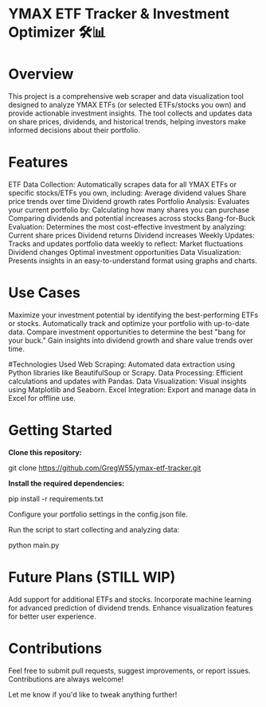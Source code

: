 # YMAX ETF Tracker & Investment Optimizer 🛠️📊

# Overview
This project is a comprehensive web scraper and data visualization tool designed to analyze YMAX ETFs (or selected ETFs/stocks you own) and provide actionable investment insights. The tool collects and updates data on share prices, dividends, and historical trends, helping investors make informed decisions about their portfolio.

# Features
ETF Data Collection: Automatically scrapes data for all YMAX ETFs or specific stocks/ETFs you own, including:
Average dividend values
Share price trends over time
Dividend growth rates
Portfolio Analysis: Evaluates your current portfolio by:
Calculating how many shares you can purchase
Comparing dividends and potential increases across stocks
Bang-for-Buck Evaluation: Determines the most cost-effective investment by analyzing:
Current share prices
Dividend returns
Dividend increases
Weekly Updates: Tracks and updates portfolio data weekly to reflect:
Market fluctuations
Dividend changes
Optimal investment opportunities
Data Visualization: Presents insights in an easy-to-understand format using graphs and charts.

# Use Cases
Maximize your investment potential by identifying the best-performing ETFs or stocks.
Automatically track and optimize your portfolio with up-to-date data.
Compare investment opportunities to determine the best "bang for your buck."
Gain insights into dividend growth and share value trends over time.

#Technologies Used
Web Scraping: Automated data extraction using Python libraries like BeautifulSoup or Scrapy.
Data Processing: Efficient calculations and updates with Pandas.
Data Visualization: Visual insights using Matplotlib and Seaborn.
Excel Integration: Export and manage data in Excel for offline use.

# Getting Started
**Clone this repository:**

git clone https://github.com/GregW55/ymax-etf-tracker.git

**Install the required dependencies:**

pip install -r requirements.txt

Configure your portfolio settings in the config.json file.

Run the script to start collecting and analyzing data:

python main.py

# Future Plans (STILL WIP)
Add support for additional ETFs and stocks.
Incorporate machine learning for advanced prediction of dividend trends.
Enhance visualization features for better user experience.


# Contributions
Feel free to submit pull requests, suggest improvements, or report issues. Contributions are always welcome!

Let me know if you'd like to tweak anything further!
